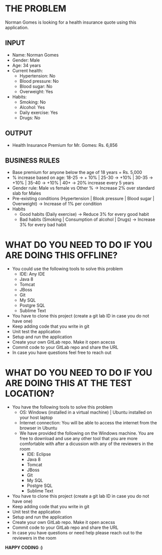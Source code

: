 # THE PROBLEM

Norman Gomes is looking for a health insurance quote using this application.

## INPUT

- Name: Norman Gomes
- Gender: Male
- Age: 34 years
- Current health:
  - Hypertension: No
  - Blood pressure: No
  - Blood sugar: No
  - Overweight: Yes
- Habits:
  - Smoking: No
  - Alcohol: Yes
  - Daily exercise: Yes
  - Drugs: No       


## OUTPUT

- Health Insurance Premium for Mr. Gomes: Rs. 6,856


## BUSINESS RULES

- Base premium for anyone below the age of 18 years = Rs. 5,000
- % increase based on age: 18-25 -> + 10% | 25-30 -> +10% | 30-35 -> +10% | 35-40 -> +10% | 40+ -> 20% increase every 5 years
- Gender rule: Male vs female vs Other % -> Increase 2% over standard slab for Males
- Pre-existing conditions (Hypertension | Blook pressure | Blood sugar | Overweight) -> Increase of 1% per condition
- Habits
  - Good habits (Daily exercise) -> Reduce 3% for every good habit
  - Bad habits (Smoking | Consumption of alcohol | Drugs) -> Increase 3% for every bad habit



# WHAT DO YOU NEED TO DO IF YOU ARE DOING THIS OFFLINE?

- You could use the following tools to solve this problem
    - IDE: Any IDE 
    - Java 8
    - Tomcat
    - JBoss
    - Git
    - My SQL
    - Postgre SQL
    - Sublime Text
- You have to clone this project (create a git lab ID in case you do not have one)
- Keep adding code that you write in git
- Unit test the application
- Setup and run the application
- Create your own GitLab repo. Make it open acecss
- Commit code to your GitLab repo and share the URL
- In case you have questions feel free to reach out

# WHAT DO YOU NEED TO DO IF YOU ARE DOING THIS AT THE TEST LOCATION?

- You have the following tools to solve this problem
  - OS: Windows (installed in a virtual machine) | Ubuntu installed on your host laptop
  - Internet connection: You will be able to access the internet from the browser in Ubuntu
  - We have provided the following on the Windows machine. You are free to download and use any other tool that you are more comfortable with after a dicussion with any of the reviewers in the room
    - IDE: Eclipse 
    - Java 8
    - Tomcat
    - JBoss
    - Git
    - My SQL
    - Postgre SQL
    - Sublime Text
- You have to clone this project (create a git lab ID in case you do not have one)
- Keep adding code that you write in git
- Unit test the application
- Setup and run the application
- Create your own GitLab repo. Make it open acecss
- Commit code to your GitLab repo and share the URL
- In case you have questions or need help please reach out to the reviewers in the room

**HAPPY CODING :)**
